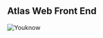 ## Atlas Web Front End

![Youknow](https://github.com/LJThao/atlas-web_front_end/assets/155511159/54759713-8005-4cb7-82a2-f3419a42965f)
